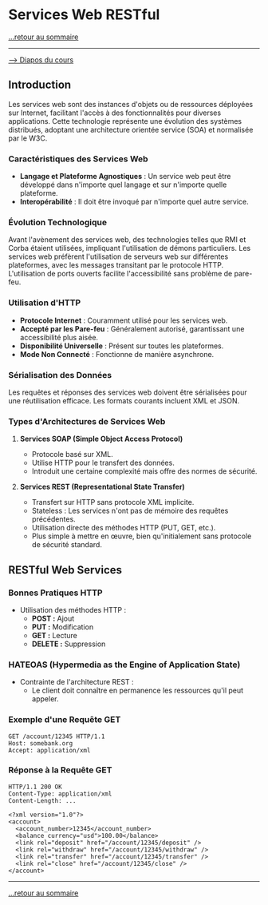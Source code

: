 # Services Web RESTful

[...retour au sommaire](../sommaire.md)

---

[--> Diapos du cours](../diapos/cours-rest.pdf)

## Introduction

Les services web sont des instances d'objets ou de ressources déployées sur Internet, facilitant l'accès à des fonctionnalités pour diverses applications. Cette technologie représente une évolution des systèmes distribués, adoptant une architecture orientée service (SOA) et normalisée par le W3C.

### Caractéristiques des Services Web

- **Langage et Plateforme Agnostiques** : Un service web peut être développé dans n'importe quel langage et sur n'importe quelle plateforme.
- **Interopérabilité** : Il doit être invoqué par n'importe quel autre service.

### Évolution Technologique

Avant l'avènement des services web, des technologies telles que RMI et Corba étaient utilisées, impliquant l'utilisation de démons particuliers. Les services web préfèrent l'utilisation de serveurs web sur différentes plateformes, avec les messages transitant par le protocole HTTP. L'utilisation de ports ouverts facilite l'accessibilité sans problème de pare-feu.

### Utilisation d'HTTP

- **Protocole Internet** : Couramment utilisé pour les services web.
- **Accepté par les Pare-feu** : Généralement autorisé, garantissant une accessibilité plus aisée.
- **Disponibilité Universelle** : Présent sur toutes les plateformes.
- **Mode Non Connecté** : Fonctionne de manière asynchrone.

### Sérialisation des Données

Les requêtes et réponses des services web doivent être sérialisées pour une réutilisation efficace. Les formats courants incluent XML et JSON.

### Types d'Architectures de Services Web

1. **Services SOAP (Simple Object Access Protocol)**
   - Protocole basé sur XML.
   - Utilise HTTP pour le transfert des données.
   - Introduit une certaine complexité mais offre des normes de sécurité.

2. **Services REST (Representational State Transfer)**
   - Transfert sur HTTP sans protocole XML implicite.
   - Stateless : Les services n'ont pas de mémoire des requêtes précédentes.
   - Utilisation directe des méthodes HTTP (PUT, GET, etc.).
   - Plus simple à mettre en œuvre, bien qu'initialement sans protocole de sécurité standard.

## RESTful Web Services

### Bonnes Pratiques HTTP

- Utilisation des méthodes HTTP :
  - **POST :** Ajout
  - **PUT :** Modification
  - **GET :** Lecture
  - **DELETE :** Suppression

### HATEOAS (Hypermedia as the Engine of Application State)

- Contrainte de l'architecture REST :
  - Le client doit connaître en permanence les ressources qu'il peut appeler.

### Exemple d'une Requête GET

```http
GET /account/12345 HTTP/1.1
Host: somebank.org
Accept: application/xml
```

### Réponse à la Requête GET

```http
HTTP/1.1 200 OK
Content-Type: application/xml
Content-Length: ...

<?xml version="1.0"?>
<account>
  <account_number>12345</account_number>
  <balance currency="usd">100.00</balance>
  <link rel="deposit" href="/account/12345/deposit" />
  <link rel="withdraw" href="/account/12345/withdraw" />
  <link rel="transfer" href="/account/12345/transfer" />
  <link rel="close" href="/account/12345/close" />
</account>
```

---

[...retour au sommaire](../sommaire.md)